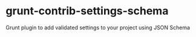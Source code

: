 grunt-contrib-settings-schema
=============================

Grunt plugin to add validated settings to your project using JSON Schema
